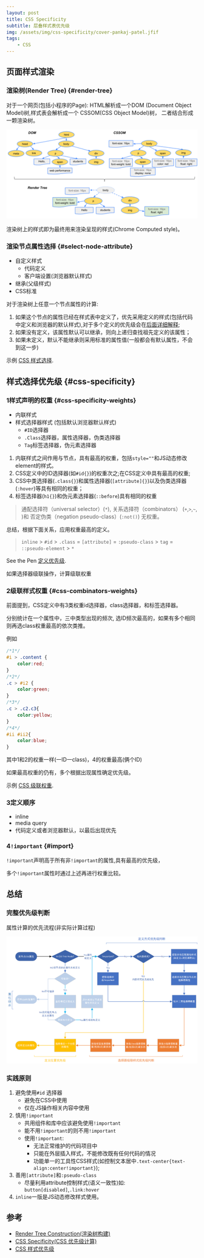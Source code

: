 ```yaml
---
layout: post
title: CSS Specificity
subtitle: 层叠样式表优先级
img: /assets/img/css-specificity/cover-pankaj-patel.jfif
tags:
    - CSS
---
```


## 页面样式渲染

### 渲染树(Render Tree)  {#render-tree}

对于一个网页(包括小程序的Page):
HTML解析成一个DOM (Document Object Model)树,样式表会解析成一个 CSSOM(CSS Object Model)树，
二者结合形成一颗渲染树。

![](/assets/img/css-specificity/render-tree-construction.png)

渲染树上的样式即为最终用来渲染呈现的样式(Chrome Computed style)。


### 渲染节点属性选择    {#select-node-attribute}

* 自定义样式
    * 代码定义
    * 客户端设置(浏览器默认样式)
* 继承(父级样式)
* CSS标准

对于渲染树上任意一个节点属性的计算:
1. 如果这个节点的属性已经在样式表中定义了，优先采用定义的样式(包括代码中定义和浏览器的默认样式),对于多个定义的优先级会在[后面详细解释](#css-specificity);
2. 如果没有定义，该属性默认可以继承，则向上递归查找祖先定义的该属性；
3. 如果未定义，默认不能继承则采用标准的属性值(一般都会有默认属性，不会到这一步)

<p data-height="265" data-theme-id="0" data-slug-hash="eQdvXv" data-default-tab="html,result" data-user="newfuture" data-pen-title="CSS 样式选择" class="codepen">示例 <a href="https://codepen.io/newfuture/pen/eQdvXv/">CSS 样式选择</a>.</p>

## 样式选择优先级  {#css-specificity}


### 1样式声明的权重  {#css-specificity-weights}

* 内联样式 
* 样式选择器样式 (包括默认浏览器默认样式)
    * `#ID`选择器
    * `.Class`选择器，属性选择器，伪类选择器
    * `Tag`标签选择器，伪元素选择器

1. 内联样式之间作用与节点，具有最高的权重，包括`style=""`和JS动态修改element的样式。
2. CSS定义中的ID选择器(如`#id{}`)的权重次之;在CSS定义中具有最高的权重;
3. CSS中类选择器(`.class{}`)和属性选择器(`[attribute]{}`)以及伪类选择器(`:hover`)等具有相同的权重；
4. 标签选择器(`h1{}`)和伪元素选择器(`::before`)具有相同的权重

>通配选择符（universal selector）(`*`), 关系选择符（combinators） (`+`,`>`,`~`,` `)和 否定伪类（negation pseudo-class）(`:not()`) 无权重。


总结，根据下面关系，应用权重最高的定义。

> `inline` > `#id` > `.class` = `[attribute]` = `:pseudo-class` > `tag` = `::pseudo-element` > `*`


<p data-height="265" data-theme-id="0" data-slug-hash="GwJabX" data-default-tab="html,result" data-user="newfuture" data-pen-title="定义优先级" class="codepen">See the Pen <a href="https://codepen.io/newfuture/pen/GwJabX/">定义优先级</a>.</p>


如果选择器级联操作，计算级联权重

### 2级联样式权重 {#css-combinators-weights}

前面提到，CSS定义中有3类权重id选择器，class选择器，和标签选择器。

分别统计在一个属性中，三中类型出现的频次, 选ID频次最高的，如果有多个相同则再选class权重最高的依次类推。

例如
```css
/*1*/
#i > .content {
    color:red;
}
/*2*/
.c > #i2 {
    color:green;
}
/*3*/
.c > .c2.c3{
    color:yellow;
} 
/*4*/
#ii #ii2{
    color:blue;
}
```
其中1和2的权重一样(一ID一class)，4的权重最高(俩个ID)

如果最高权重的仍有，多个根据出现属性确定优先级。

<p data-height="265" data-theme-id="0" data-slug-hash="dQOOdw" data-default-tab="html,result" data-user="newfuture" data-pen-title="CSS 级联权重" class="codepen">示例 <a href="https://codepen.io/newfuture/pen/dQOOdw/">CSS 级联权重</a>.</p>

### 3定义顺序 

* inline
* media query
* 代码定义或者浏览器默认，以最后出现优先
 

### 4`!important` {#import}

`!important`声明高于所有非`!important`的属性,具有最高的优先级，

多个`!important`属性时通过上述再进行权重比较。

## 总结

### 完整优先级判断

属性计算的优先流程(非实际计算过程)

![](/assets/img/css-specificity/process.png)

### 实践原则

1. 避免使用`#id` 选择器
    * 避免在CSS中使用
    * 仅在JS操作相关内容中使用
2. 慎用`!important`
    * 共用组件和库中应该避免使用`!important`
    * 能不用`!important`的则不用`!important`
    * 使用`!important`:
        * 无法正常维护的代码项目中
        * 只能在外层插入样式，不能修改既有任何代码的情况
        * 功能单一的工具性CSS样式(如控制文本居中`.text-center{text-align:center!important}`);
3. 善用`[attribute]`和`:pseudo-class`
    * 尽量利用attribute控制样式(语义一致性)如: `button[disabled]`,`.link:hover`
4. `inline`一版是JS动态修改样式使用。

## 参考

* [Render Tree Construction(渲染树构建)](https://developers.google.com/web/fundamentals/performance/critical-rendering-path/render-tree-construction)
* [CSS Specificity(CSS 优先级计算)](https://developer.mozilla.org/docs/Web/CSS/Specificity)
* [CSS 样式优先级](https://segmentfault.com/a/1190000003860309)

 <script async src="https://static.codepen.io/assets/embed/ei.js"></script>